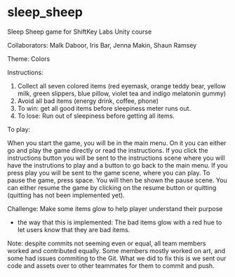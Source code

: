 # sleep_sheep
Sleep Sheep game for ShiftKey Labs Unity course

Collaborators: Malk Daboor, Iris Bar, Jenna Makin, Shaun Ramsey

Theme: Colors

Instructions:

1. Collect all seven colored items (red eyemask, orange teddy bear, yellow milk, green slippers, blue pillow, violet tea and indigo melatonin gummy)
2. Avoid all bad items (energy drink, coffee, phone)
3. To win: get all good items before sleepiness meter runs out.
4. To lose: Run out of sleepiness before getting all items.

To play:

When you start the game, you will be in the main menu. On it you can either go and play the game directly or read the instructions. If you click the instructions button you will be sent to the instructions scene where you will have the instrutions to play and a button to go back to the main menu. If you press play you will be sent to the game scene, where you can play. To pause the game, press space. You will then be shown the pause scene. You can either resume the game by clicking on the resume button or quitting (quitting has not been implemented yet).

Challenge: Make some items glow to help player understand their purpose
- the way that this is implemented: The bad items glow with a red hue to let users know that they are bad items. 

Note: despite commits not seeming even or equal, all team members worked and contributed equally. Some members mostly worked on art, and some had issues commiting to the Git. What we did to fix this is we sent our code and assets over to other teammates for them to commit and push. 